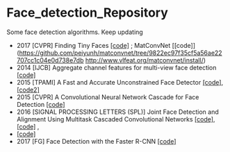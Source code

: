 # Face_detection_Repository
Some face detection algorithms. 
Keep updating


* 2017	[CVPR]	Finding Tiny Faces [[code]](https://github.com/peiyunh/tiny) ; MatConvNet [[code]](https://github.com/peiyunh/matconvnet/tree/9822ec97f35cf5a56ae22707cc1c04e0d738e7db     http://www.vlfeat.org/matconvnet/install/)
* 2014	[IJCB]	Aggregate channel features for multi-view face detection [[code]](https://github.com/apennisi/fast_face_detector)
* 2015	[TPAMI]	A Fast and Accurate Unconstrained Face Detector	[[code]](http://www.cbsr.ia.ac.cn/users/scliao/projects/npdface/index.html),
			[[code2]](https://github.com/dannyblueliu/YOLO-version-2-Face-detection)
* 2015	[CVPR]	A Convolutional Neural Network Cascade for Face Detection [[code]](https://github.com/mks0601/A-Convolutional-Neural-Network-Cascade-for-Face-Detection)
* 2016	[SIGNAL PROCESSING LETTERS (SPL)] Joint Face Detection and Alignment Using Multitask Cascaded Convolutional Networks	[[code]](https://github.com/kpzhang93/MTCNN_face_detection_alignment), [[code]](https://github.com/TropComplique/mtcnn-pytorch) ,
* [[code]](https://github.com/DuinoDu/mtcnn)
* 2017	[FG]	Face Detection with the Faster R-CNN [[code]](https://github.com/playerkk/face-py-faster-rcnn)
